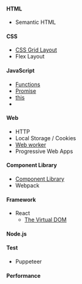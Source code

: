 #### HTML
- Semantic HTML

#### CSS
- [CSS Grid Layout](https://github.com/haleyhuiliu/Notes/blob/master/CSS%20Grid%20Layout%20(Done).md)
- Flex Layout

#### JavaScript
- [Functions](https://github.com/haleyhuiliu/Notes/blob/master/Functions%20(Done).md)
- [Promise](https://github.com/haleyhuiliu/Notes/blob/master/Promise%20(In%20Progress).md)
- [this](https://github.com/haleyhuiliu/Notes/blob/master/this%20(In%20Progress).md)
- 

#### Web
- HTTP
- Local Storage / Cookies
- [Web worker](https://github.com/haleyhuiliu/Notes/blob/master/Web%20workers%20(In%20Progress).md)
- Progressive Web Apps

#### Component Library
- [Component Library](https://github.com/haleyhuiliu/Notes/blob/master/Component%20library%20(In%20progress).md)
- Webpack

#### Framework
- React
  - [The Virtual DOM](https://github.com/haleyhuiliu/Notes/blob/master/The%20Virtual%20DOM%20(In%20Progress).md)
  
#### Node.js
  
#### Test
- Puppeteer 

#### Performance
